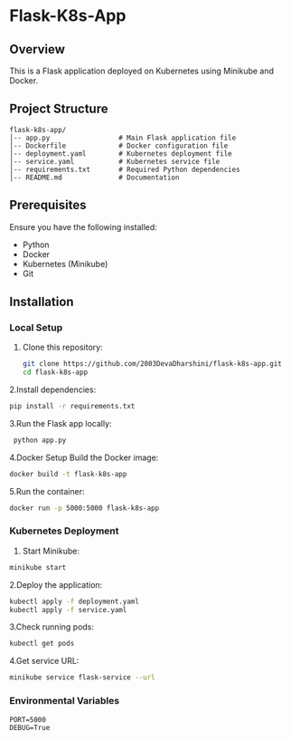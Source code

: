# **Flask-K8s-App**

## **Overview**
This is a Flask application deployed on Kubernetes using Minikube and Docker.

## **Project Structure**
```plaintext
flask-k8s-app/  
│-- app.py                 # Main Flask application file  
│-- Dockerfile             # Docker configuration file  
│-- deployment.yaml        # Kubernetes deployment file  
│-- service.yaml           # Kubernetes service file  
│-- requirements.txt       # Required Python dependencies  
│-- README.md              # Documentation
```

## **Prerequisites**

Ensure you have the following installed:
- Python 
- Docker
- Kubernetes (Minikube)
- Git


## Installation

### Local Setup
1. Clone this repository:
   ```sh
   git clone https://github.com/2003DevaDharshini/flask-k8s-app.git
   cd flask-k8s-app
   
   
2.Install dependencies:
   ```sh
   pip install -r requirements.txt
```


3.Run the Flask app locally:
  ```sh
   python app.py
```

4.Docker Setup
 Build the Docker image:
 ```sh
 docker build -t flask-k8s-app
```
5.Run the container:
  ```sh
  docker run -p 5000:5000 flask-k8s-app
```
### Kubernetes Deployment
1. Start Minikube:

```sh
minikube start
```
2.Deploy the application:

```sh
kubectl apply -f deployment.yaml
kubectl apply -f service.yaml
```
3.Check running pods:

```sh
kubectl get pods
```
4.Get service URL:

```sh
minikube service flask-service --url
```

### Environmental Variables
```
PORT=5000
DEBUG=True
```
